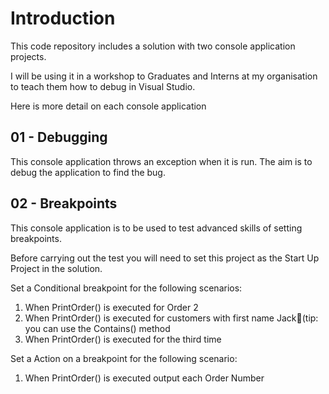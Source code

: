 #  Introduction
This code repository includes a solution with two console application projects.

I will be using it in a workshop to Graduates and Interns at my organisation to teach them how to debug in Visual Studio.

Here is more detail on each console application

##  01 - Debugging
This console application throws an exception when it is run.  The aim is to debug the application to find the bug.

##  02 - Breakpoints
This console application is to be used to test advanced skills of setting breakpoints.

Before carrying out the test you will need to set this project as the Start Up Project in the solution.

Set a Conditional breakpoint for the following scenarios:

1. When PrintOrder() is executed for Order 2
2. When PrintOrder() is executed for customers with first name Jack(tip: you can use the Contains() method
3. When PrintOrder() is executed for the third time

Set a Action on a breakpoint for the following scenario:

1. When PrintOrder() is executed output each Order Number
